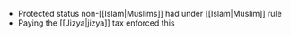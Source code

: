 - Protected status non-[[Islam|Muslims]] had under [[Islam|Muslim]] rule
- Paying the [[Jizya|jizya]] tax enforced this
